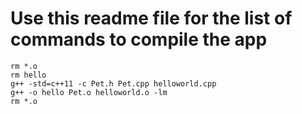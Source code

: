 # Use this readme file for the list of commands to compile the app

```
rm *.o
rm hello
g++ -std=c++11 -c Pet.h Pet.cpp helloworld.cpp
g++ -o hello Pet.o helloworld.o -lm
rm *.o
```
